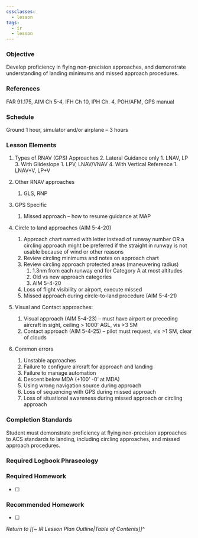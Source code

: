 ```yaml
---
cssclasses:
  - lesson
tags:
  - ir
  - lesson
---
```

### Objective
Develop proficiency in flying non-precision approaches, and demonstrate understanding of landing minimums and missed approach procedures. 

### References
FAR 91.175, AIM Ch 5-4, IFH Ch 10, IPH Ch. 4, POH/AFM, GPS manual 

### Schedule
Ground 1 hour, simulator and/or airplane – 3 hours 

### Lesson Elements

1. Types of RNAV (GPS) Approaches
	2. Lateral Guidance only
		1. LNAV, LP
	3. With Glideslope
		1. LPV, LNAV/VNAV 
	4. With Vertical Reference
		1. LNAV+V, LP+V
2. Other RNAV approaches
	1. GLS, RNP

5. GPS Specific
	1. Missed approach – how to resume guidance at MAP
6. Circle to land approaches (AIM 5-4-20)
	1. Approach chart named with letter instead of runway number OR a circling approach might be preferred if the straight in runway is not usable because of wind or other reasons
	2. Review circling minimums and notes on approach chart 
	3. Review circling approach protected areas (maneuvering radius)
		1. 1.3nm from each runway end for Category A at most altitudes
		2. Old vs new approach categories
		3. AIM 5-4-20
	4. Loss of flight visibility or airport, execute missed 
	5. Missed approach during circle-to-land procedure (AIM 5-4-21)
7. Visual and Contact approaches: 
	1. Visual approach (AIM 5-4-23) – must have airport or preceding aircraft in sight, ceiling > 1000’ AGL, vis >3 SM 
	2. Contact approach (AIM 5-4-25) – pilot must request, vis >1 SM, clear of clouds 
8. Common errors 
	1. Unstable approaches 
	2. Failure to configure aircraft for approach and landing 
	3. Failure to manage automation
	4. Descent below MDA (+100’ -0’ at MDA) 
	5. Using wrong navigation source during approach 
	6. Loss of sequencing with GPS during missed approach 
	7. Loss of situational awareness during missed approach or circling approach 
### Completion Standards
Student must demonstrate proficiency at flying non-precision approaches to ACS standards to landing, including circling approaches, and missed approach procedures.

### Required Logbook Phraseology

### Required Homework
- [ ] 

### Recommended Homework
- [ ] 

*Return to [[~ IR Lesson Plan Outline|Table of Contents]]^*